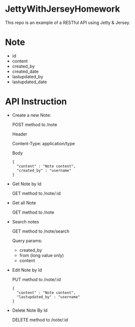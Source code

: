 # JettyWithJerseyHomework

This repo is an example of a RESTful API using Jetty & Jersey.

# Note
  - id
  - content
  - created_by
  - created_date
  - lastupdated_by
  - lastupdated_date

# API Instruction
- Create a new Note:

  POST method to /note
  
  Header 
  
    Content-Type: application/type
    
  Body
  
      {
        "content" : "Note content",
        "created_by" : "username"
      }

- Get Note by Id

  GET method to /note/:id

- Get all Note

  GET method to /note

- Search notes

  GET method to /note/search
  
  Query params:
  
    + created_by
    + from (long value only)
    + content

- Edit Note by Id

  PUT method to /note/:id
  
      {
        "content" : "Note content",
        "lastupdated_by" : "username"
      }

- Delete Note By Id

  DELETE method to /note/:id
